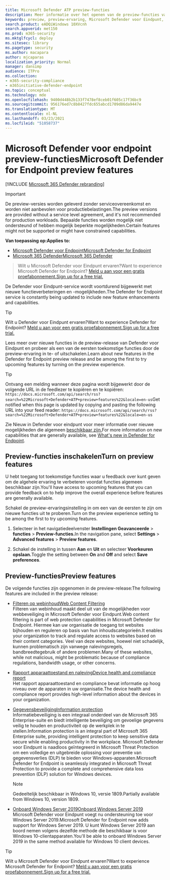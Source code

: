 ```yaml
---
title: Microsoft Defender ATP preview-functies
description: Meer informatie over het openen van de preview-functies van Microsoft Defender voor eindpunten.
keywords: preview, preview-ervaring, Microsoft Defender voor Eindpunt, functies, updates
search.product: eADQiWindows 10XVcnh
search.appverid: met150
ms.prod: m365-security
ms.mktglfcycl: deploy
ms.sitesec: library
ms.pagetype: security
ms.author: macapara
author: mjcaparas
localization_priority: Normal
manager: dansimp
audience: ITPro
ms.collection:
- m365-security-compliance
- m365initiative-defender-endpoint
ms.topic: conceptual
ms.technology: mde
ms.openlocfilehash: 9400d448b2b133f7478ef8ceb01f605c17f36bc9
ms.sourcegitcommit: 956176ed7c8b8427fdc655abcd1709d86da9447e
ms.translationtype: MT
ms.contentlocale: nl-NL
ms.lasthandoff: 03/23/2021
ms.locfileid: "51058737"
---
```

# <a name="microsoft-defender-for-endpoint-preview-features"></a><span data-ttu-id="49907-104">Microsoft Defender voor endpoint preview-functies</span><span class="sxs-lookup"><span data-stu-id="49907-104">Microsoft Defender for Endpoint preview features</span></span>

[!INCLUDE [Microsoft 365 Defender rebranding](../../includes/microsoft-defender.md)]

>[!IMPORTANT]
><span data-ttu-id="49907-105">De preview-versies worden geleverd zonder serviceovereenkomst en worden niet aanbevolen voor productiebelastingen.</span><span class="sxs-lookup"><span data-stu-id="49907-105">The preview versions are provided without a service level agreement, and it's not recommended for production workloads.</span></span> <span data-ttu-id="49907-106">Bepaalde functies worden mogelijk niet ondersteund of hebben mogelijk beperkte mogelijkheden.</span><span class="sxs-lookup"><span data-stu-id="49907-106">Certain features might not be supported or might have constrained capabilities.</span></span>

<span data-ttu-id="49907-107">**Van toepassing op:**</span><span class="sxs-lookup"><span data-stu-id="49907-107">**Applies to:**</span></span>
- [<span data-ttu-id="49907-108">Microsoft Defender voor Endpoint</span><span class="sxs-lookup"><span data-stu-id="49907-108">Microsoft Defender for Endpoint</span></span>](https://go.microsoft.com/fwlink/p/?linkid=2146631)
- [<span data-ttu-id="49907-109">Microsoft 365 Defender</span><span class="sxs-lookup"><span data-stu-id="49907-109">Microsoft 365 Defender</span></span>](https://go.microsoft.com/fwlink/?linkid=2118804)

> <span data-ttu-id="49907-110">Wilt u Microsoft Defender voor Eindpunt ervaren?</span><span class="sxs-lookup"><span data-stu-id="49907-110">Want to experience Microsoft Defender for Endpoint?</span></span> [<span data-ttu-id="49907-111">Meld u aan voor een gratis proefabonnement.</span><span class="sxs-lookup"><span data-stu-id="49907-111">Sign up for a free trial.</span></span>](https://www.microsoft.com/microsoft-365/windows/microsoft-defender-atp?ocid=docs-wdatp-exposedapis-abovefoldlink)


<span data-ttu-id="49907-112">De Defender voor Eindpunt-service wordt voortdurend bijgewerkt met nieuwe functieverbeteringen en -mogelijkheden.</span><span class="sxs-lookup"><span data-stu-id="49907-112">The Defender for Endpoint service is constantly being updated to include new feature enhancements and capabilities.</span></span>

> [!TIP]
> <span data-ttu-id="49907-113">Wilt u Defender voor Eindpunt ervaren?</span><span class="sxs-lookup"><span data-stu-id="49907-113">Want to experience Defender for Endpoint?</span></span> [<span data-ttu-id="49907-114">Meld u aan voor een gratis proefabonnement.</span><span class="sxs-lookup"><span data-stu-id="49907-114">Sign up for a free trial.</span></span>](https://www.microsoft.com/microsoft-365/windows/microsoft-defender-atp?ocid=docs-wdatp-preview-abovefoldlink)

<span data-ttu-id="49907-115">Lees meer over nieuwe functies in de preview-release van Defender voor Eindpunt en probeer als een van de eersten toekomstige functies door de preview-ervaring in te- of uitschakelen.</span><span class="sxs-lookup"><span data-stu-id="49907-115">Learn about new features in the Defender for Endpoint preview release and be among the first to try upcoming features by turning on the preview experience.</span></span>

>[!TIP]
><span data-ttu-id="49907-116">Ontvang een melding wanneer deze pagina wordt bijgewerkt door de volgende URL in de feedlezer te kopiëren en te kopiëren: `https://docs.microsoft.com/api/search/rss?search=%22Microsoft+Defender+ATP+preview+features%22&locale=en-us`</span><span class="sxs-lookup"><span data-stu-id="49907-116">Get notified when this page is updated by copying and pasting the following URL into your feed reader: `https://docs.microsoft.com/api/search/rss?search=%22Microsoft+Defender+ATP+preview+features%22&locale=en-us`</span></span>

<span data-ttu-id="49907-117">Zie Nieuw in Defender voor eindpunt voor meer informatie over nieuwe mogelijkheden die algemeen [beschikbaar zijn.](whats-new-in-microsoft-defender-atp.md)</span><span class="sxs-lookup"><span data-stu-id="49907-117">For more information on new capabilities that are generally available, see [What's new in Defender for Endpoint](whats-new-in-microsoft-defender-atp.md).</span></span>

## <a name="turn-on-preview-features"></a><span data-ttu-id="49907-118">Preview-functies inschakelen</span><span class="sxs-lookup"><span data-stu-id="49907-118">Turn on preview features</span></span>

<span data-ttu-id="49907-119">U hebt toegang tot toekomstige functies waar u feedback over kunt geven om de algehele ervaring te verbeteren voordat functies algemeen beschikbaar zijn.</span><span class="sxs-lookup"><span data-stu-id="49907-119">You'll have access to upcoming features that you can provide feedback on to help improve the overall experience before features are generally available.</span></span>

<span data-ttu-id="49907-120">Schakel de preview-ervaringsinstelling in om een van de eersten te zijn om nieuwe functies uit te proberen.</span><span class="sxs-lookup"><span data-stu-id="49907-120">Turn on the preview experience setting to be among the first to try upcoming features.</span></span>

1. <span data-ttu-id="49907-121">Selecteer in het navigatiedeelvenster **Instellingen Geavanceerde**  >  **functies**  >  **Preview-functies.**</span><span class="sxs-lookup"><span data-stu-id="49907-121">In the navigation pane, select **Settings** > **Advanced features** > **Preview features**.</span></span>

2. <span data-ttu-id="49907-122">Schakel de instelling in tussen **Aan** en **Uit** en selecteer **Voorkeuren opslaan.**</span><span class="sxs-lookup"><span data-stu-id="49907-122">Toggle the setting between **On** and **Off** and select **Save preferences**.</span></span>

## <a name="preview-features"></a><span data-ttu-id="49907-123">Preview-functies</span><span class="sxs-lookup"><span data-stu-id="49907-123">Preview features</span></span>

<span data-ttu-id="49907-124">De volgende functies zijn opgenomen in de preview-release:</span><span class="sxs-lookup"><span data-stu-id="49907-124">The following features are included in the preview release:</span></span>

- [<span data-ttu-id="49907-125">Filteren op webinhoud</span><span class="sxs-lookup"><span data-stu-id="49907-125">Web Content Filtering</span></span>](web-content-filtering.md) <br> <span data-ttu-id="49907-126">Filteren van webinhoud maakt deel uit van de mogelijkheden voor webbeveiliging in Microsoft Defender voor Eindpunt.</span><span class="sxs-lookup"><span data-stu-id="49907-126">Web content filtering is part of web protection capabilities in Microsoft Defender for Endpoint.</span></span> <span data-ttu-id="49907-127">Hiermee kan uw organisatie de toegang tot websites bijhouden en reguleren op basis van hun inhoudscategorieën.</span><span class="sxs-lookup"><span data-stu-id="49907-127">It enables your organization to track and regulate access to websites based on their content categories.</span></span> <span data-ttu-id="49907-128">Veel van deze websites, hoewel niet schadelijk, kunnen problematisch zijn vanwege nalevingsregels, bandbreedtegebruik of andere problemen.</span><span class="sxs-lookup"><span data-stu-id="49907-128">Many of these websites, while not malicious, might be problematic because of compliance regulations, bandwidth usage, or other concerns.</span></span>

- [<span data-ttu-id="49907-129">Rapport apparaattoestand en naleving</span><span class="sxs-lookup"><span data-stu-id="49907-129">Device health and compliance report</span></span>](machine-reports.md) <br/> <span data-ttu-id="49907-130">Het rapport apparaattoestand en compliance bevat informatie op hoog niveau over de apparaten in uw organisatie.</span><span class="sxs-lookup"><span data-stu-id="49907-130">The device health and compliance report provides high-level information about the devices in your organization.</span></span>

- [<span data-ttu-id="49907-131">Gegevensbeveiliging</span><span class="sxs-lookup"><span data-stu-id="49907-131">Information protection</span></span>](information-protection-in-windows-overview.md)<BR>
<span data-ttu-id="49907-132">Informatiebeveiliging is een integraal onderdeel van de Microsoft 365 Enterprise-suite en biedt intelligente beveiliging om gevoelige gegevens veilig te houden en productiviteit op de werkplek in te stellen.</span><span class="sxs-lookup"><span data-stu-id="49907-132">Information protection is an integral part of Microsoft 365 Enterprise suite, providing intelligent protection to keep sensitive data secure while enabling productivity in the workplace.</span></span> <span data-ttu-id="49907-133">Microsoft Defender voor Eindpunt is naadloos geïntegreerd in Microsoft Threat Protection om een volledige en uitgebreide oplossing voor preventie van gegevensverlies (DLP) te bieden voor Windows-apparaten.</span><span class="sxs-lookup"><span data-stu-id="49907-133">Microsoft Defender for Endpoint is seamlessly integrated in Microsoft Threat Protection to provide a complete and comprehensive data loss prevention (DLP) solution for Windows devices.</span></span>

    >[!NOTE]
    ><span data-ttu-id="49907-134">Gedeeltelijk beschikbaar in Windows 10, versie 1809.</span><span class="sxs-lookup"><span data-stu-id="49907-134">Partially available from Windows 10, version 1809.</span></span>

- [<span data-ttu-id="49907-135">Onboard Windows Server 2019</span><span class="sxs-lookup"><span data-stu-id="49907-135">Onboard Windows Server 2019</span></span>](https://docs.microsoft.com/microsoft-365/security/defender-endpoint/configure-server-endpoints#windows-server-version-1803-and-windows-server-2019) <BR> <span data-ttu-id="49907-136">Microsoft Defender voor Eindpunt voegt nu ondersteuning toe voor Windows Server 2019.</span><span class="sxs-lookup"><span data-stu-id="49907-136">Microsoft Defender for Endpoint now adds support for Windows Server 2019.</span></span> <span data-ttu-id="49907-137">U kunt Windows Server 2019 aan boord nemen volgens dezelfde methode die beschikbaar is voor Windows 10-clientapparaten.</span><span class="sxs-lookup"><span data-stu-id="49907-137">You'll be able to onboard Windows Server 2019 in the same method available for Windows 10 client devices.</span></span>


> [!TIP] 
> <span data-ttu-id="49907-138">Wilt u Microsoft Defender voor Eindpunt ervaren?</span><span class="sxs-lookup"><span data-stu-id="49907-138">Want to experience Microsoft Defender for Endpoint?</span></span> [<span data-ttu-id="49907-139">Meld u aan voor een gratis proefabonnement.</span><span class="sxs-lookup"><span data-stu-id="49907-139">Sign up for a free trial.</span></span>](https://www.microsoft.com/microsoft-365/windows/microsoft-defender-atp?ocid=docs-wdatp-preview-belowfoldlink)  
